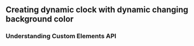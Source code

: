 ## Creating dynamic clock with dynamic changing background color

### Understanding Custom Elements API